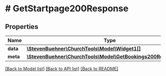 # # GetStartpage200Response

## Properties

Name | Type | Description | Notes
------------ | ------------- | ------------- | -------------
**data** | [**\StevenBuehner\ChurchTools\Model\Widget1[]**](Widget1.md) |  | [optional]
**meta** | [**\StevenBuehner\ChurchTools\Model\GetBookings200ResponseMeta**](GetBookings200ResponseMeta.md) |  | [optional]

[[Back to Model list]](../../README.md#models) [[Back to API list]](../../README.md#endpoints) [[Back to README]](../../README.md)
